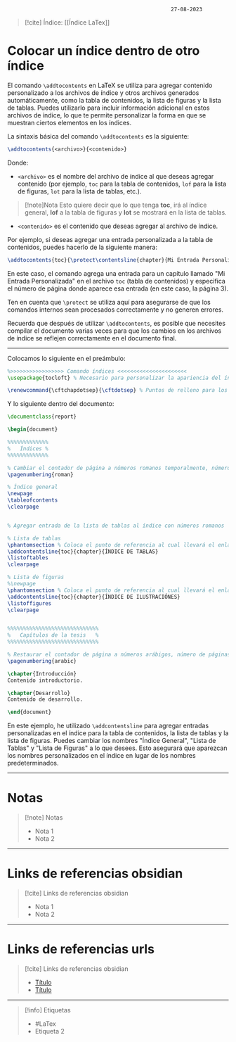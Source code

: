 														27-08-2023

>[!cite] Índice: [[Índice LaTex]]

# Colocar un índice dentro de otro índice

El comando `\addtocontents` en LaTeX se utiliza para agregar contenido personalizado a los archivos de índice y otros archivos generados automáticamente, como la tabla de contenidos, la lista de figuras y la lista de tablas. Puedes utilizarlo para incluir información adicional en estos archivos de índice, lo que te permite personalizar la forma en que se muestran ciertos elementos en los índices. 

La sintaxis básica del comando `\addtocontents` es la siguiente:

```latex
\addtocontents{<archivo>}{<contenido>}
```

Donde:
- `<archivo>` es el nombre del archivo de índice al que deseas agregar contenido (por ejemplo, `toc` para la tabla de contenidos, `lof` para la lista de figuras, `lot` para la lista de tablas, etc.).

>[!note]Nota
>Esto quiere decir que lo que tenga **toc**, irá al índice general, **lof** a la tabla de figuras y **lot** se mostrará en la lista de tablas.

- `<contenido>` es el contenido que deseas agregar al archivo de índice.

Por ejemplo, si deseas agregar una entrada personalizada a la tabla de contenidos, puedes hacerlo de la siguiente manera:

```latex
\addtocontents{toc}{\protect\contentsline{chapter}{Mi Entrada Personalizada}{3}}
```

En este caso, el comando agrega una entrada para un capítulo llamado "Mi Entrada Personalizada" en el archivo `toc` (tabla de contenidos) y especifica el número de página donde aparece esa entrada (en este caso, la página 3).

Ten en cuenta que `\protect` se utiliza aquí para asegurarse de que los comandos internos sean procesados correctamente y no generen errores.

Recuerda que después de utilizar `\addtocontents`, es posible que necesites compilar el documento varias veces para que los cambios en los archivos de índice se reflejen correctamente en el documento final.

--------------------------------------------------

Colocamos lo siguiente en el preámbulo:

```Latex
%>>>>>>>>>>>>>>>>> Comando índices <<<<<<<<<<<<<<<<<<<<<<
\usepackage{tocloft} % Necesario para personalizar la apariencia del índice

\renewcommand{\cftchapdotsep}{\cftdotsep} % Puntos de relleno para los capítulos en el índice
```

Y lo siguiente dentro del documento:

```Latex
\documentclass{report}

\begin{document}

%%%%%%%%%%%%%
%   Índices %
%%%%%%%%%%%%%

% Cambiar el contador de página a números romanos temporalmente, número de páginas.
\pagenumbering{roman}

% Índice general
\newpage
\tableofcontents
\clearpage


% Agregar entrada de la lista de tablas al índice con números romanos

% Lista de tablas
\phantomsection % Coloca el punto de referencia al cual llevará el enlace
\addcontentsline{toc}{chapter}{ÍNDICE DE TABLAS}
\listoftables
\clearpage

% Lista de figuras
%\newpage
\phantomsection % Coloca el punto de referencia al cual llevará el enlace
\addcontentsline{toc}{chapter}{ÍNDICE DE ILUSTRACIÓNES}
\listoffigures
\clearpage


%%%%%%%%%%%%%%%%%%%%%%%%%%%%%
%   Capítulos de la tesis   %
%%%%%%%%%%%%%%%%%%%%%%%%%%%%%

% Restaurar el contador de página a números arábigos, número de páginas.
\pagenumbering{arabic}

\chapter{Introducción}
Contenido introductorio.

\chapter{Desarrollo}
Contenido de desarrollo.

\end{document}
```

En este ejemplo, he utilizado `\addcontentsline` para agregar entradas personalizadas en el índice para la tabla de contenidos, la lista de tablas y la lista de figuras. Puedes cambiar los nombres "Índice General", "Lista de Tablas" y "Lista de Figuras" a lo que desees. Esto asegurará que aparezcan los nombres personalizados en el índice en lugar de los nombres predeterminados.

--------------------------------------------------

# Notas
> [!note]  Notas
> - Nota 1
> - Nota 2

--------------------------------------------------

# Links de referencias obsidian

> [!cite]  Links de referencias obsidian
> - Nota 1
> - Nota 2

--------------------------------------------------

# Links de referencias urls

> [!cite]  Links de referencias obsidian
> - [Título](link)
> - [Título](link)

--------------------------------------------------

> [!info] Etiquetas
> - #LaTex 
> - Etiqueta 2